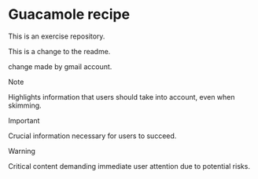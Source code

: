 # Guacamole recipe

This is an exercise repository.

This is a change to the readme.

change made by gmail account.

<!-- This content will not appear in the rendered Markdown -->

> [!NOTE]
> Highlights information that users should take into account, even when skimming.

> [!IMPORTANT]
> Crucial information necessary for users to succeed.

> [!WARNING]
> Critical content demanding immediate user attention due to potential risks.
